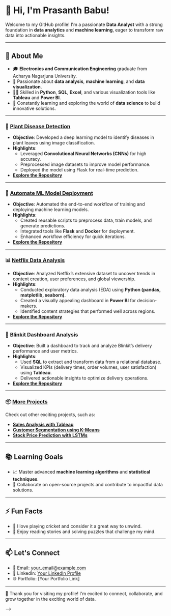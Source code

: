 # 👋 Hi, I'm Prasanth Babu!  

Welcome to my GitHub profile! I'm a passionate **Data Analyst** with a strong foundation in **data analytics** and **machine learning**, eager to transform raw data into actionable insights.  

---

## 🌟 About Me  
- 🎓 **Electronics and Communication Engineering** graduate from Acharya Nagarjuna University.  
- 🌱 Passionate about **data analysis**, **machine learning**, and **data visualization**.  
- 👨‍💻 Skilled in **Python**, **SQL**, **Excel**, and various visualization tools like **Tableau** and **Power BI**.  
- 🚀 Constantly learning and exploring the world of **data science** to build innovative solutions.  

---

### 🌿 [Plant Disease Detection](#)  
- **Objective**: Developed a deep learning model to identify diseases in plant leaves using image classification.  
- **Highlights**:  
  - Leveraged **Convolutional Neural Networks (CNNs)** for high accuracy.  
  - Preprocessed image datasets to improve model performance.  
  - Deployed the model using Flask for real-time prediction.  
- **[Explore the Repository](#)**  

---

### 🤖 [Automate ML Model Deployment](#)  
- **Objective**: Automated the end-to-end workflow of training and deploying machine learning models.  
- **Highlights**:  
  - Created reusable scripts to preprocess data, train models, and generate predictions.  
  - Integrated tools like **Flask** and **Docker** for deployment.  
  - Enhanced workflow efficiency for quick iterations.  
- **[Explore the Repository](#)**  

---

### 📊 [Netflix Data Analysis](#)  
- **Objective**: Analyzed Netflix’s extensive dataset to uncover trends in content creation, user preferences, and global viewership.  
- **Highlights**:  
  - Conducted exploratory data analysis (EDA) using **Python (pandas, matplotlib, seaborn)**.  
  - Created a visually appealing dashboard in **Power BI** for decision-makers.  
  - Identified content strategies that performed well across regions.  
- **[Explore the Repository](#)**  

---

### 🚛 [Blinkit Dashboard Analysis](#)  
- **Objective**: Built a dashboard to track and analyze Blinkit’s delivery performance and user metrics.  
- **Highlights**:  
  - Used **SQL** to extract and transform data from a relational database.  
  - Visualized KPIs (delivery times, order volumes, user satisfaction) using **Tableau**.  
  - Delivered actionable insights to optimize delivery operations.  
- **[Explore the Repository](#)**  

---

### 📦 [More Projects](#)  
Check out other exciting projects, such as:  
- **[Sales Analysis with Tableau](#)**  
- **[Customer Segmentation using K-Means](#)**  
- **[Stock Price Prediction with LSTMs](#)**  

---

## 📚 Learning Goals  
- 📈 Master advanced **machine learning algorithms** and **statistical techniques**.  
- 🤝 Collaborate on open-source projects and contribute to impactful data solutions.  

---

## ⚡ Fun Facts  
- 🏏 I love playing cricket and consider it a great way to unwind.  
- 📖 Enjoy reading stories and solving puzzles that challenge my mind.  

---

## 📫 Let's Connect  
- 📧 Email: [your_email@example.com](mailto:your_email@example.com)  
- 💼 LinkedIn: [Your LinkedIn Profile](https://www.linkedin.com/in/your-profile)  
- 🌐 Portfolio: [Your Portfolio Link]  

---

🌟 Thank you for visiting my profile! I'm excited to connect, collaborate, and grow together in the exciting world of data.  

-->
